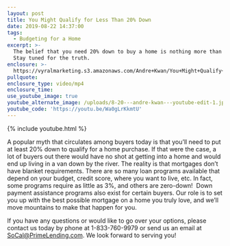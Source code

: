 ```yaml
---
layout: post
title: You Might Qualify for Less Than 20% Down
date: 2019-08-22 14:37:00
tags:
  - Budgeting for a Home
excerpt: >-
  The belief that you need 20% down to buy a home is nothing more than a myth!
  Stay tuned for the truth.
enclosure: >-
  https://vyralmarketing.s3.amazonaws.com/Andre+Kwan/You+Might+Qualify+for+Less+Than+20%25+Down.mp4
pullquote:
enclosure_type: video/mp4
enclosure_time:
use_youtube_image: true
youtube_alternate_image: /uploads/8-20---andre-kwan---youtube-edit-1.jpg
youtube_code: 'https://youtu.be/Wa0gLrKkmtU'
---
```


{% include youtube.html %}

A popular myth that circulates among buyers today is that you’ll need to put at least 20% down to qualify for a home purchase. If that were the case, a lot of buyers out there would have no shot at getting into a home and would end up living in a van down by the river. The reality is that mortgages don’t have blanket requirements. There are so many loan programs available that depend on your budget, credit score, where you want to live, etc. In fact, some programs require as little as 3%, and others are zero-down\! &nbsp;Down payment assistance programs also exist for certain buyers. Our role is to set you up with the best possible mortgage on a home you truly love, and we’ll move mountains to make that happen for you.

If you have any questions or would like to go over your options, please contact us today by phone at 1-833-760-9979 or send us an email at SoCal@PrimeLending.com. We look forward to serving you\!